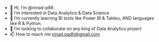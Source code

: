 - 👋 Hi, I’m @ninad-p88
- 👀 I’m interested in Data Analytics & Data Science
- 🌱 I’m currently learning BI tools like Power BI & Tableu, AND languages like R & Python.
- 💞️ I’m looking to collaborate on any king of Data Analytics project 
- 📫 How to reach me ninad.padh@gmail.com

<!---
ninad-p88/ninad-p88 is a ✨ special ✨ repository because its `README.md` (this file) appears on your GitHub profile.
You can click the Preview link to take a look at your changes.
--->
